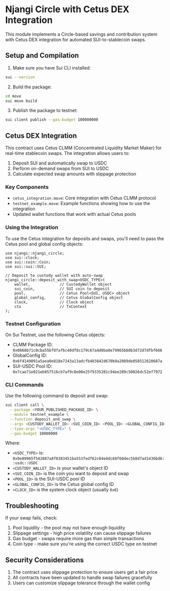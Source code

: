 # Njangi Circle with Cetus DEX Integration

This module implements a Circle-based savings and contribution system with Cetus DEX integration for automated SUI-to-stablecoin swaps.

## Setup and Compilation

1. Make sure you have Sui CLI installed:
```bash
sui --version
```

2. Build the package:
```bash
cd move
sui move build
```

3. Publish the package to testnet:
```bash
sui client publish --gas-budget 100000000
```

## Cetus DEX Integration

This contract uses Cetus CLMM (Concentrated Liquidity Market Maker) for real-time stablecoin swaps. The integration allows users to:

1. Deposit SUI and automatically swap to USDC
2. Perform on-demand swaps from SUI to USDC
3. Calculate expected swap amounts with slippage protection

### Key Components

- `cetus_integration.move`: Core integration with Cetus CLMM protocol
- `testnet_example.move`: Example functions showing how to use the integration
- Updated wallet functions that work with actual Cetus pools

### Using the Integration

To use the Cetus integration for deposits and swaps, you'll need to pass the Cetus pool and global config objects:

```move
use njangi::njangi_circle;
use sui::clock;
use sui::coin::Coin;
use sui::sui::SUI;

// Deposit to custody wallet with auto-swap
njangi_circle::deposit_with_swap<USDC_TYPE>(
    wallet,             // CustodyWallet object
    sui_coin,           // SUI coin to deposit
    pool,               // Cetus Pool<SUI, USDC> object
    global_config,      // Cetus GlobalConfig object
    clock,              // Clock object
    ctx                 // TxContext
);
```

### Testnet Configuration

On Sui Testnet, use the following Cetus objects:

- CLMM Package ID: `0x0868b71c0cba55bf0faf6c40df8c179c67a4d0ba0e79965b68b3d72d7dfbf666`
- GlobalConfig ID: `0x6f4149091a5aea0e818e7243a13adcfb403842d670b9a2089de058512620687a`
- SUI-USDC Pool ID: `0x7cae71e021eb857516cb7af9c0e08e25f9335201c94ee209c50026dc52ef7972`

### CLI Commands

Use the following command to deposit and swap:

```bash
sui client call \
  --package <YOUR_PUBLISHED_PACKAGE_ID> \
  --module testnet_example \
  --function deposit_and_swap \
  --args <CUSTODY_WALLET_ID> <SUI_COIN_ID> <POOL_ID> <GLOBAL_CONFIG_ID> <CLOCK_ID> \
  --type-args "<USDC_TYPE>" \
  --gas-budget 10000000
```

Where:
- `<USDC_TYPE>` is: `0x9e89965f542887a8f0383451ba553fedf62c04e4dc68f60dec5b8d7ad1436bd6::usdc::USDC`
- `<CUSTODY_WALLET_ID>` is your wallet's object ID
- `<SUI_COIN_ID>` is the coin you want to deposit and swap
- `<POOL_ID>` is the SUI-USDC pool ID
- `<GLOBAL_CONFIG_ID>` is the Cetus global config ID
- `<CLOCK_ID>` is the system clock object (usually `0x6`)

## Troubleshooting

If your swap fails, check:

1. Pool liquidity - the pool may not have enough liquidity
2. Slippage settings - high price volatility can cause slippage failures
3. Gas budget - swaps require more gas than simple transactions
4. Coin type - make sure you're using the correct USDC type on testnet

## Security Considerations

1. The contract uses slippage protection to ensure users get a fair price
2. All contracts have been updated to handle swap failures gracefully
3. Users can customize slippage tolerance through the wallet config 